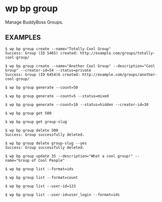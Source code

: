 #	wp bp group

Manage BuddyBoss Groups.

## EXAMPLES

	$ wp bp group create --name="Totally Cool Group"
	Success: Group (ID 5465) created: http://example.com/groups/totally-cool-group/
	
	$ wp bp group create --name="Another Cool Group" --description="Cool Group" --creator-id=54 --status=private
	Success: Group (ID 6454)6 created: http://example.com/groups/another-cool-group/
	
	$ wp bp group generate --count=50
    
    $ wp bp group generate --count=5 --status=mixed
    
    $ wp bp group generate --count=10 --status=hidden --creator-id=30
    
    $ wp bp group get 500
    
    $ wp bp group get group-slug
    
    $ wp bp group delete 500
    Success: Group successfully deleted.
    
    $ wp bp group delete group-slug --yes
    Success: Group successfully deleted.
    
    $ wp bp group update 35 --description="What a cool group!" --name="Group of Cool People"
    
    $ wp bp group list --format=ids
    
    $ wp bp group list --format=count
    
    $ wp bp group list --user-id=123
    
    $ wp bp group list --user-id=user_login --format=ids
